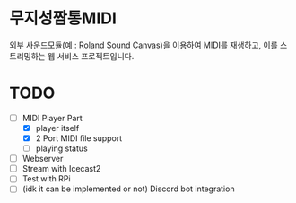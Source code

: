 # 무지성짬통MIDI
외부 사운드모듈(예 : Roland Sound Canvas)을 이용하여 MIDI를 재생하고, 이를 스트리밍하는 웹 서비스 프로젝트입니다.

# TODO
- [ ] MIDI Player Part
  - [x] player itself
  - [x] 2 Port MIDI file support
  - [ ] playing status
- [ ] Webserver
- [ ] Stream with Icecast2
- [ ] Test with RPi
- [ ] (idk it can be implemented or not) Discord bot integration
